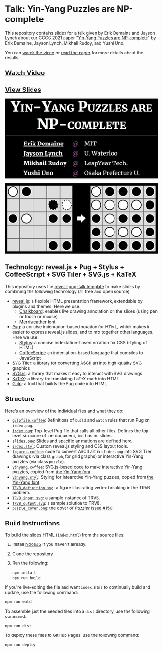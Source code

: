 # Talk: Yin-Yang Puzzles are NP-complete

This repository contains slides for a talk given by Erik Demaine and
Jayson Lynch about our CCCG 2021 paper
"[Yin-Yang Puzzles are NP-complete](https://erikdemaine.org/papers/YinYang_CCCG2021/)"
by Erik Demaine, Jayson Lynch, Mikhail Rudoy, and Yushi Uno.

You can [watch the video](https://youtu.be/TOErsTzTeuk) or
[read the paper](https://erikdemaine.org/papers/YinYang_CCCG2021/)
for more details about the results.

## [Watch Video](https://youtu.be/TOErsTzTeuk)

## [View Slides](https://edemaine.github.io/talk-yin-yang/)

[![Title slide](title_slide.png)](https://edemaine.github.io/talk-yin-yang/)

[![Yin-Yang puzzle](puzzle.png)](https://edemaine.github.io/talk-yin-yang/)

## Technology: reveal.js + Pug + Stylus + CoffeeScript + SVG Tiler + SVG.js + KaTeX

This repository uses the
[reveal-pug-talk template](https://github.com/edemaine/reveal-pug-talk)
to make slides by combining the following technology (all free and open source):

* [reveal.js](https://revealjs.com/): a flexible HTML presentation framework,
  extendable by plugins and themes.  Here we use:
  * [Chalkboard](https://github.com/rajgoel/reveal.js-plugins/tree/master/chalkboard):
    enables live drawing annotation on the slides (using pen or touch or mouse)
  * [Merriweather](https://fonts.google.com/specimen/Merriweather) font
* [Pug](https://pugjs.org/): a concise indentation-based notation for HTML,
  which makes it easier to express reveal.js slides,
  and to mix together other languages.  Here we use:
  * [Stylus](https://stylus-lang.com/): a concise indentation-based notation
    for CSS (styling of HTML)
  * [CoffeeScript](https://coffeescript.org/): an indentation-based language
    that compiles to JavaScript
* [SVG Tiler](https://github.com/edemaine/svgtiler):
  a library for converting ASCII art into high-quality SVG graphics
* [SVG.js](https://svgdotjs.github.io/):
  a library that makes it easy to interact with SVG drawings 
* [KaTeX](https://katex.org): a library for translating LaTeX math into HTML
* [Gulp](https://gulpjs.com/): a tool that builds the Pug code into HTML

## Structure

Here's an overview of the individual files and what they do:

* [`gulpfile.coffee`](gulpfile.coffee): Definitions of `build` and `watch`
  rules that run Pug on `index.pug`.
* [`index.pug`](index.pug): Top-level Pug file that calls all other files.
  Defines the top-level structure of the document, but has no slides.
* [`slides.pug`](slides.pug): Slides and specific animations are defined here.
* [`index.styl`](index.styl): Custom reveal.js styling and CSS layout tools.
* [`figures.coffee`](figures.coffee): code to convert ASCII art in `slides.pug`
  into SVG Tiler drawings (via class `graph`, for grid graphs) or
  interactive Yin-Yang puzzles (via class `puzzle`).
* [`yinyang.coffee`](yinyang.coffee): SVG.js-based code to make interactive
  Yin-Yang puzzles, copied from
  [the Yin-Yang font](https://github.com/edemaine/font-yinyang).
* [`yinyang.styl`](yinyang.coffee): Styling for intearctive Yin-Yang puzzles,
  copied from [the Yin-Yang font](https://github.com/edemaine/font-yinyang).
* [`TRVB_definition.svg`](TRVB_definition.svg):
  a figure illustrating vertex breaking in the TRVB problem.
* [`TRVB_input.svg`](TRVB_input.svg): a sample instance of TRVB.
* [`TRVB_output.svg`](TRVB_output.svg): a sample solution to TRVB.
* [`puzzle_cover.png`](puzzler_cover.png): the cover of
  [*Puzzler* issue #150](http://hiroshioka1125.life.coocan.jp/puzzle_book_collection/puzzler/101-150/150_199405/150_199405.html).

## Build Instructions

To build the slides HTML (`index.html`) from the source files:

1. Install [NodeJS](https://nodejs.org/) if you haven't already.
2. Clone the repository
3. Run the following:

   ```sh
   npm install
   npm run build
   ```

If you're live-editing the file and want `index.html` to continually build
and update, use the following command:

```sh
npm run watch
```

To assemble just the needed files into a `dist` directory,
use the following command:

```sh
npm run dist
```

To deploy these files to GitHub Pages, use the following command:

```sh
npm run deploy
```
